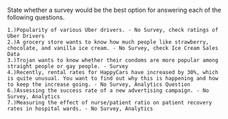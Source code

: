 State whether a survey would be the best option for answering each of the following questions.

    1.)Popularity of various Uber drivers. - No Survey, check ratings of Uber Drivers
    2.)A grocery store wants to know how much people like strawberry, chocolate, and vanilla ice cream. - No Survey, check Ice Cream Sales Data
    3.)Trojan wants to know whether their condoms are more popular among straight people or gay people. - Survey
    4.)Recently, rental rates for HappyCars have increased by 30%, which is quite unusual. You want to find out why this is happening and how to keep the increase going. - No Survey, Analytics Question 
    6.)Assessing the success rate of a new advertising campaign. - No Survey, Analytics
    7.)Measuring the effect of nurse/patient ratio on patient recovery rates in hospital wards. - No Survey, Analytics
